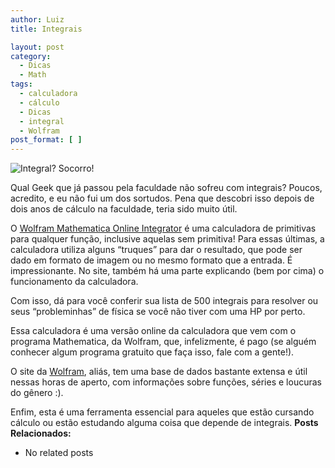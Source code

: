 ```yaml
---
author: Luiz
title: Integrais

layout: post
category:
  - Dicas
  - Math
tags:
  - calculadora
  - cálculo
  - Dicas
  - integral
  - Wolfram
post_format: [ ]
---
```

![Integral? Socorro!][1]

Qual Geek que já passou pela faculdade não sofreu com integrais? Poucos, acredito, e eu não fui um dos sortudos. Pena que descobri isso depois de dois anos de cálculo na faculdade, teria sido muito útil.

O [Wolfram Mathematica Online Integrator][2] é uma calculadora de primitivas para qualquer função, inclusive aquelas sem primitiva! Para essas últimas, a calculadora utiliza alguns “truques” para dar o resultado, que pode ser dado em formato de imagem ou no mesmo formato que a entrada. É impressionante. No site, também há uma parte explicando (bem por cima) o funcionamento da calculadora.

Com isso, dá para você conferir sua lista de 500 integrais para resolver ou seus “probleminhas” de física se você não tiver com uma HP por perto.

Essa calculadora é uma versão online da calculadora que vem com o programa Mathematica, da Wolfram, que, infelizmente, é pago (se alguém conhecer algum programa gratuito que faça isso, fale com a gente!).

O site da [Wolfram][3], aliás, tem uma base de dados bastante extensa e útil nessas horas de aperto, com informações sobre funções, séries e loucuras do gênero :).

Enfim, esta é uma ferramenta essencial para aqueles que estão cursando cálculo ou estão estudando alguma coisa que depende de integrais. 
**Posts Relacionados:** 
*   No related posts












 [1]: http://vidageek.net/wp-content/uploads/2008/08/integral_area-300x262.png "Integral? Socorro!"
 [2]: http://integrals.wolfram.com/index.jsp
 [3]: http://www.wolfram.com/





